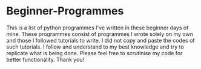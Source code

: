 # Beginner-Programmes
This is a list of python programmes I've written in these beginner days of mine.
These programmes consist of programmes I wrote solely on my own and those I followed tutorials to write.
I did not copy and paste the codes of such tutorials. I follow and understand to my best knowledge and try to replicate what is being
done.
Please feel free to scrutinise my code for better functionality.
Thank you!
